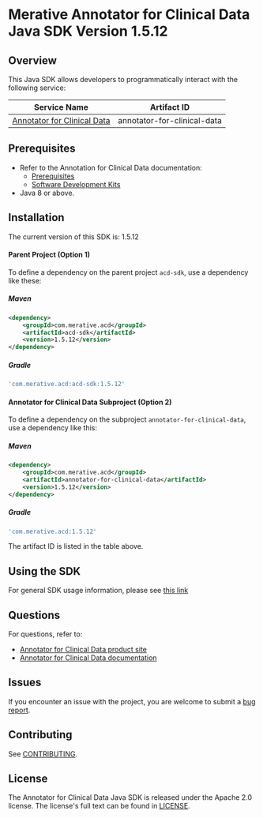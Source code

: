 # Merative Annotator for Clinical Data Java SDK Version 1.5.12

## Overview

This Java SDK allows developers to programmatically interact with the following service:

| Service Name | Artifact ID |
|--------------|-------------|
| [Annotator for Clinical Data](https://merative.github.io/acd-containers/) | annotator-for-clinical-data |

## Prerequisites

* Refer to the Annotation for Clinical Data documentation:
  * [Prerequisites](https://merative.github.io/acd-containers/installing/prereqs/)
  * [Software Development Kits](https://merative.github.io/acd-containers/usage/sdks/)
* Java 8 or above.

## Installation
The current version of this SDK is: 1.5.12

#### Parent Project (Option 1)
To define a dependency on the parent project `acd-sdk`, use a dependency like these:

##### Maven

```xml
<dependency>
	<groupId>com.merative.acd</groupId>
	<artifactId>acd-sdk</artifactId>
	<version>1.5.12</version>
</dependency>
```

##### Gradle

```gradle
'com.merative.acd:acd-sdk:1.5.12'
```

#### Annotator for Clinical Data Subproject (Option 2)
To define a dependency on the subproject `annotator-for-clinical-data`, use a dependency like this:

##### Maven

```xml
<dependency>
    <groupId>com.merative.acd</groupId>
    <artifactId>annotator-for-clinical-data</artifactId>
    <version>1.5.12</version>
</dependency>
```

##### Gradle
```gradle
'com.merative.acd:1.5.12'
```
The artifact ID is listed in the table above.

## Using the SDK
For general SDK usage information, please see [this link](https://github.com/IBM/ibm-cloud-sdk-common/blob/master/README.md)


## Questions

For questions, refer to: 
* [Annotator for Clinical Data product site](https://www.ibm.com/cloud/watson-annotator-for-clinical-data)
* [Annotator for Clinical Data documentation](https://merative.github.io/acd-containers/)

## Issues
If you encounter an issue with the project, you are welcome to submit a
[bug report](https://github.com/merative/whcs-java-sdk/issues).

## Contributing
See [CONTRIBUTING](CONTRIBUTING.md).

## License

The Annotator for Clinical Data Java SDK is released under the Apache 2.0 license.
The license's full text can be found in [LICENSE](LICENSE).
